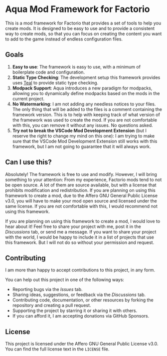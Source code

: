 # Aqua Mod Framework for Factorio

This is a mod framework for Factorio that provides a set of tools to help you create mods. It is
designed to be easy to use and to provide a consistent way to create mods, so that you can focus on
creating the content you want to add to the game instead of endless configuration files.

## Goals

1. **Easy to use**: The framework is easy to use, with a minimum of boilerplate code and 
   configuration.
2. **Static Type Checking**: The development setup this framework provides uses
   [Teal](https://github.com/teal-language/tl) to provide static type checking.
3. **Modpack Support**: Aqua introduces a new paradigm for modpacks, allowing you to dynamically
   define modpacks based on the mods in the current project.
5. **No Watermarking**: I am not adding any needless notices to your files. The only thing that will
   be added to the files is a comment containing the framework version. This is to help with
   keeping track of what version of the framework was used to create the mod. If you are not
   comfortable with this, you can remove it without any issues. No questions asked.
6. **Try not to break the VSCode Mod Development Extension** (but I reserve the right to change my
   mind on this one): I am trying to make sure that the VSCode Mod Development Extension still works
    with this framework, but I am not going to guarantee that it will always work.

## Can I use this?

Absolutely! The framework is free to use and modify. However, I will bring something to your
attention: From my experience, Factorio mods tend to not be open source. A lot of them are source
available, but with a license that prohibits modification and redistribution. If you are planning on
using this framework to create a mod, due to the Affero GNU General Public License v3.0, you will
have to make your mod open source and licensed under the same license. If you are not comfortable
with this, I would recommend not using this framework.

If you are planning on using this framework to create a mod, I would love to hear about it! Feel
free to share your project with me, post it in the *Discussions* tab, or send me a message. If you
want to share your project with the world, I would be happy to include it in a list of projects that
use this framework. But I will not do so without your permission and request.

## Contributing

I am more than happy to accept contributions to this project, in any form.

You can help out this project in one of the following ways:
* Reporting bugs via the *Issues* tab.
* Sharing ideas, suggestions, or feedback via the *Discussions* tab.
* Contributing code, documentation, or other resources by forking the repository and creating a pull
  request.
* Supporting the project by starring it or sharing it with others.
* If you can afford it, I am accepting donations via GitHub Sponsors.

## License

This project is licensed under the Affero GNU General Public License v3.0. You can find the full
license text in the `LICENSE` file.
